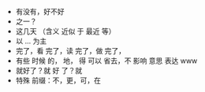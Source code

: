- 有没有，好不好
- 之一？
- 这几天 （含义 近似 于 最近 等）
- 以 ... 为主
- 完了，看 完了，读 完了，做 完了， 
- 有些 时候 的， 地， 得 可以 省去，不 影响 意思 表达 www
- 就好了？就 好 了？就
- 特殊 前缀：不，更，可，在